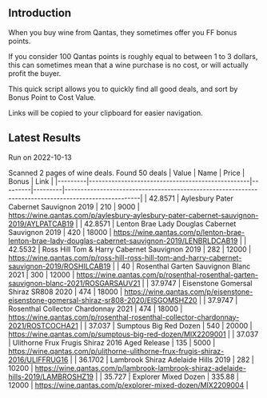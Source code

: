 ## Introduction

When you buy wine from Qantas, they sometimes offer you FF bonus points. 

If you consider 100 Qantas points is roughly equal to between 1 to 3 dollars, this can sometimes mean that a wine purchase is no cost, or will actually profit the buyer.

This quick script allows you to quickly find all good deals, and sort by Bonus Point to Cost Value.

Links will be copied to your clipboard for easier navigation.

## Latest Results

Run on 2022-10-13

Scanned 2 pages of wine deals.
Found 50 deals
|   Value | Name                                             |   Price |   Bonus | Link                                                                                                |
|---------|--------------------------------------------------|---------|---------|-----------------------------------------------------------------------------------------------------|
| 42.8571 | Aylesbury Pater Cabernet Sauvignon 2019          |  210    |    9000 | https://wine.qantas.com/p/aylesbury-aylesbury-pater-cabernet-sauvignon-2019/AYLPATCAB19             |
| 42.8571 | Lenton Brae Lady Douglas Cabernet Sauvignon 2019 |  420    |   18000 | https://wine.qantas.com/p/lenton-brae-lenton-brae-lady-douglas-cabernet-sauvignon-2019/LENBRLDCAB19 |
| 42.5532 | Ross Hill Tom & Harry Cabernet Sauvignon 2019    |  282    |   12000 | https://wine.qantas.com/p/ross-hill-ross-hill-tom-and-harry-cabernet-sauvignon-2019/ROSHILCAB19     |
| 40      | Rosenthal Garten Sauvignon Blanc 2021            |  300    |   12000 | https://wine.qantas.com/p/rosenthal-rosenthal-garten-sauvignon-blanc-2021/ROSGARSAUV21              |
| 37.9747 | Eisenstone Gomersal Shiraz SR808 2020            |  474    |   18000 | https://wine.qantas.com/p/eisenstone-eisenstone-gomersal-shiraz-sr808-2020/EISGOMSHZ20              |
| 37.9747 | Rosenthal Collector Chardonnay 2021              |  474    |   18000 | https://wine.qantas.com/p/rosenthal-rosenthal-collector-chardonnay-2021/ROSTCOCHA21                 |
| 37.037  | Sumptous Big Red Dozen                           |  540    |   20000 | https://wine.qantas.com/p/sumptous-big-red-dozen/MIX2209001                                         |
| 37.037  | Ulithorne Frux Frugis Shiraz 2016 Aged Release   |  135    |    5000 | https://wine.qantas.com/p/ulithorne-ulithorne-frux-frugis-shiraz-2016/ULIFFRUG16                    |
| 36.1702 | Lambrook Shiraz Adelaide Hills 2019              |  282    |   10200 | https://wine.qantas.com/p/lambrook-lambrook-shiraz-adelaide-hills-2019/LAMBROSHZ19                  |
| 35.727  | Explorer Mixed Dozen                             |  335.88 |   12000 | https://wine.qantas.com/p/explorer-mixed-dozen/MIX2209004                                           |

